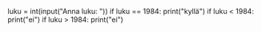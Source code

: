 luku = int(input("Anna luku: "))
if luku == 1984:
     print("kyllä")
if luku < 1984:
     print("ei")
if luku > 1984:
    print("ei")
